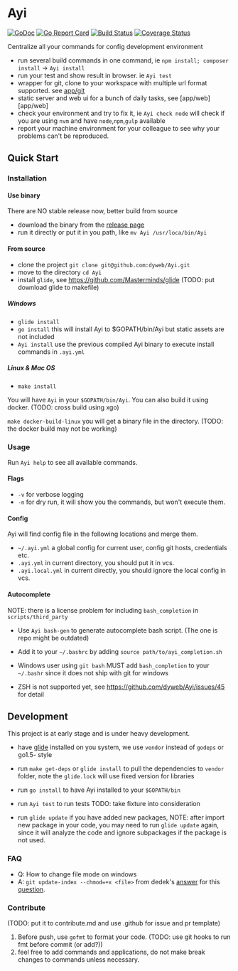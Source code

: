 # Ayi

[![GoDoc](https://godoc.org/github.com/dyweb/Ayi?status.svg)](https://godoc.org/github.com/dyweb/Ayi)
[![Go Report Card](https://goreportcard.com/badge/github.com/dyweb/Ayi)](https://goreportcard.com/report/github.com/dyweb/Ayi)
[![Build Status](https://travis-ci.org/dyweb/Ayi.svg)](https://travis-ci.org/dyweb/Ayi)
[![Coverage Status](https://coveralls.io/repos/github/dyweb/Ayi/badge.svg?branch=master)](https://coveralls.io/github/dyweb/Ayi?branch=master)

Centralize all your commands for config development environment

- run several build commands in one command, ie `npm install; composer install` -> `Ayi install`
- run your test and show result in browser. ie `Ayi test`
- wrapper for git, clone to your workspace with multiple url format supported. see [app/git](app/git)
- static server and web ui for a bunch of daily tasks, see [app/web][app/web]
- check your environment and try to fix it, ie `Ayi check node` will check if you are using `nvm` and have `node`,`npm`,`gulp` available
- report your machine environment for your colleague to see why your problems can't be reproduced. 

## Quick Start

### Installation

#### Use binary

There are NO stable release now, better build from source

- download the binary from the [release page](https://github.com/dyweb/Ayi/releases)
- run it directly or put it in you path, like `mv Ayi /usr/loca/bin/Ayi`

#### From source

- clone the project `git clone git@github.com:dyweb/Ayi.git`
- move to the directory `cd Ayi`
- install `glide`, see https://github.com/Masterminds/glide (TODO: put download glide to makefile)

##### Windows

- `glide install`
- `go install` this will install Ayi to $GOPATH/bin/Ayi but static assets are not included
- `Ayi install` use the previous compiled Ayi binary to execute install commands in `.ayi.yml`

##### Linux & Mac OS

- `make install`

You will have `Ayi` in your `$GOPATH/bin/Ayi`.
You can also build it using docker. (TODO: cross build using xgo)

`make docker-build-linux` you will get a binary file in the directory. (TODO: the docker build may not be working)

### Usage

Run `Ayi help` to see all available commands.

#### Flags

- `-v` for verbose logging
- `-n` for dry run, it will show you the commands, but won't execute them.

#### Config 

Ayi will find config file in the following locations and merge them.

- `~/.ayi.yml` a global config for current user, config git hosts, credentials etc.
- `.ayi.yml` in current directory, you should put it in vcs.
- `.ayi.local.yml` in current directly, you should ignore the local config in vcs.

#### Autocomplete

NOTE: there is a license problem for including `bash_completion` in `scripts/third_party`

- Use `Ayi bash-gen` to generate autocomplete bash script. (The one is repo might be outdated)
- Add it to your `~/.bashrc` by adding `source path/to/ayi_completion.sh`

- Windows user using `git bash` MUST add `bash_completion` to your `~/.bashr` since it does not ship with git for windows
- ZSH is not supported yet, see https://github.com/dyweb/Ayi/issues/45 for detail

## Development

This project is at early stage and is under heavy development.

- have [glide](https://github.com/Masterminds/glide) installed on you system, we use `vendor` instead of `godeps` or go1.5- style
- run `make get-deps` or `glide install` to pull the dependencies to `vendor` folder, note the `glide.lock` will use fixed version for libraries
- run `go install` to have Ayi installed to your `$GOPATH/bin`
- run `Ayi test` to run tests TODO: take fixture into consideration

- run `glide update` if you have added new packages, NOTE: after import new package in your code, you may need to run `glide update` again, since 
it will analyze the code and ignore subpackages if the package is not used.

### FAQ

- Q: How to change file mode on windows
- A: `git update-index --chmod=+x <file>` from dedek's [answer](http://stackoverflow.com/a/13593391/4116260) for this [question](http://stackoverflow.com/questions/6476513/git-file-permissions-on-windows).

### Contribute

(TODO: put it to contribute.md and use .github for issue and pr template)

1. Before push, use `gofmt` to format your code. (TODO: use git hooks to run fmt before commit (or add?))
2. feel free to add commands and applications, do not make break changes to commands unless necessary.